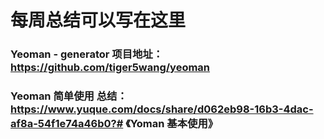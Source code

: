 # 每周总结可以写在这里

### Yeoman - generator 项目地址：https://github.com/tiger5wang/yeoman

### Yeoman 简单使用 总结：https://www.yuque.com/docs/share/d062eb98-16b3-4dac-af8a-54f1e74a46b0?# 《Yoman 基本使用》
